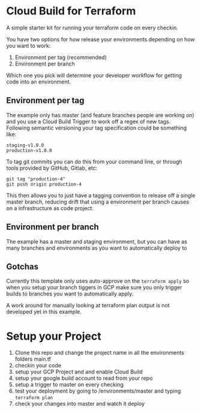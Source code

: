 # Cloud Build for Terraform

A simple starter kit for running your terraform code on every checkin.

You have two options for how release your environments depending on how you want to work:

1) Environment per tag (recommended)
2) Environment per branch

Which one you pick will determine your developer workflow for getting code into an environment.

## Environment per tag

The example only has master (and feature branches people are working on) and you use a Cloud Build Trigger to work off a regex of new tags. Following semantic versioning your tag specification could be something like:
```
staging-v1.0.0
production-v1.0.0
```

To tag git commits you can do this from your command line, or through tools provided by GitHub, Gitlab, etc:

```
git tag "production-4"
git push origin production-4
```

This then allows you to just have a tagging convention to release off a single master branch, reducing drift that using a environment per branch causes on a infrastructure as code project.

## Environment per branch

The example has a master and staging environment, but you can have as many branches and environments as you
want to automatically deploy to

## Gotchas

Currently this template only uses auto-approve on the `terraform apply` so when you setup your branch 
tiggers in GCP make sure you only trigger builds to branches you want to automatically apply.

A work around for manually looking at terraform plan output is not developed yet in this example.


# Setup your Project

1. Clone this repo and change the project name in all the environments folders main.tf
2. checkin your code
3. setup your GCP Project and and enable Cloud Build
4. setup your google build account to read from your repo
5. setup a trigger to master on every checking
6. test your deployment by going to /environments/master and typing `terraform plan`
7. check your changes  into master and watch it deploy
